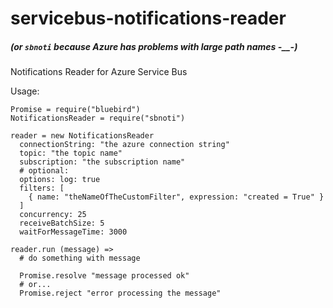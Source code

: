 # servicebus-notifications-reader
##### (or `sbnoti` because Azure has problems with large path names -__-)
Notifications Reader for Azure Service Bus

Usage:
```coffee-script
Promise = require("bluebird")
NotificationsReader = require("sbnoti")

reader = new NotificationsReader
  connectionString: "the azure connection string"
  topic: "the topic name"
  subscription: "the subscription name"
  # optional:
  options: log: true
  filters: [
    { name: "theNameOfTheCustomFilter", expression: "created = True" }
  ]
  concurrency: 25
  receiveBatchSize: 5
  waitForMessageTime: 3000

reader.run (message) =>
  # do something with message
  
  Promise.resolve "message processed ok"
  # or...
  Promise.reject "error processing the message"
```
